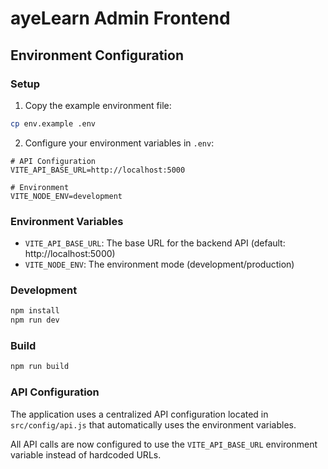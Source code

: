 # ayeLearn Admin Frontend

## Environment Configuration

### Setup

1. Copy the example environment file:
```bash
cp env.example .env
```

2. Configure your environment variables in `.env`:

```env
# API Configuration
VITE_API_BASE_URL=http://localhost:5000

# Environment
VITE_NODE_ENV=development
```

### Environment Variables

- `VITE_API_BASE_URL`: The base URL for the backend API (default: http://localhost:5000)
- `VITE_NODE_ENV`: The environment mode (development/production)

### Development

```bash
npm install
npm run dev
```

### Build

```bash
npm run build
```

### API Configuration

The application uses a centralized API configuration located in `src/config/api.js` that automatically uses the environment variables.

All API calls are now configured to use the `VITE_API_BASE_URL` environment variable instead of hardcoded URLs.
